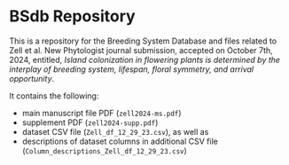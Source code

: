 # BSdb Repository

This is a repository for the Breeding System Database and files related to Zell et al. New Phytologist journal submission, accepted on October 7th, 2024, entitled, _Island colonization in flowering plants is determined by the interplay of breeding system, lifespan, floral symmetry, and arrival opportunity_.

It contains the following: 

- main manuscript file PDF (`zell2024-ms.pdf`)
- supplement PDF (`zell2024-supp.pdf`)
- dataset CSV file (`Zell_df_12_29_23.csv`), as well as
- descriptions of dataset columns in additional CSV file (`Column_descriptions_Zell_df_12_29_23.csv`)

